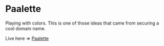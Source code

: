 # Paalette

Playing with colors. This is one of those ideas that came from securing a cool domain name.

Live here => [Paalette](https://paalette.com)